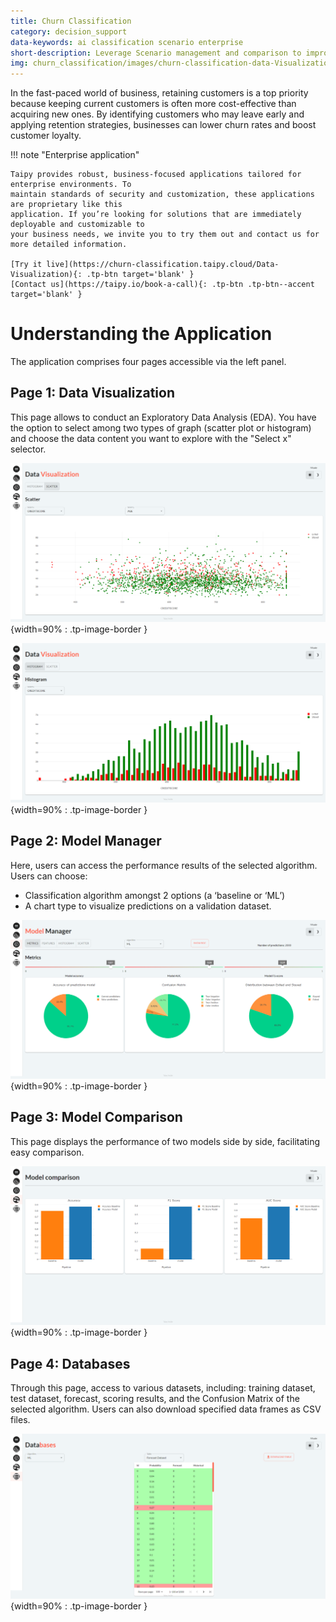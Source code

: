 ```yaml
---
title: Churn Classification
category: decision_support
data-keywords: ai classification scenario enterprise
short-description: Leverage Scenario management and comparison to improve decision making on a Churn prediction demo.
img: churn_classification/images/churn-classification-data-Visualization-histogram.png
---
```

In the fast-paced world of business, retaining customers
is a top priority because keeping current customers is often
more cost-effective than acquiring new ones. By identifying
customers who may leave early and applying retention strategies,
businesses can lower churn rates and boost customer loyalty.

!!! note "Enterprise application"

    Taipy provides robust, business-focused applications tailored for enterprise environments. To 
    maintain standards of security and customization, these applications are proprietary like this 
    application. If you’re looking for solutions that are immediately deployable and customizable to 
    your business needs, we invite you to try them out and contact us for more detailed information.

    [Try it live](https://churn-classification.taipy.cloud/Data-Visualization){: .tp-btn target='blank' }
    [Contact us](https://taipy.io/book-a-call){: .tp-btn .tp-btn--accent target='blank' }


# Understanding the Application
The application comprises four pages accessible via the left panel.

## Page 1: Data Visualization

This page allows to conduct an Exploratory Data Analysis (EDA).
You have the option to select among two types of graph (scatter plot or histogram)
and choose the data content you want to explore with the "Select x" selector.


![Data Visualization](images/churn-classification-data-visualization-scatter.png){width=90% : .tp-image-border }

![Histogram](images/churn-classification-data-Visualization-histogram.png){width=90% : .tp-image-border }

## Page 2: Model Manager

Here, users can access the performance results of the selected algorithm. Users can choose:
- Classification algorithm amongst 2 options (a ‘baseline or ‘ML’)
- A chart type to visualize predictions on a validation dataset.


![Model Manager](images/churn-classification-model-manager.png){width=90% : .tp-image-border }

## Page 3: Model Comparison

This page displays the performance of two models side by side, facilitating easy comparison.


![Model Comparison](images/churn-classification-model-comparison.png){width=90% : .tp-image-border }

## Page 4: Databases

Through this page, access to various datasets, including: training dataset,
test dataset, forecast, scoring results, and the Confusion Matrix of the
selected algorithm. Users can also download specified data frames as CSV files.


![Databases](images/churn-classification-databases.png){width=90% : .tp-image-border }

